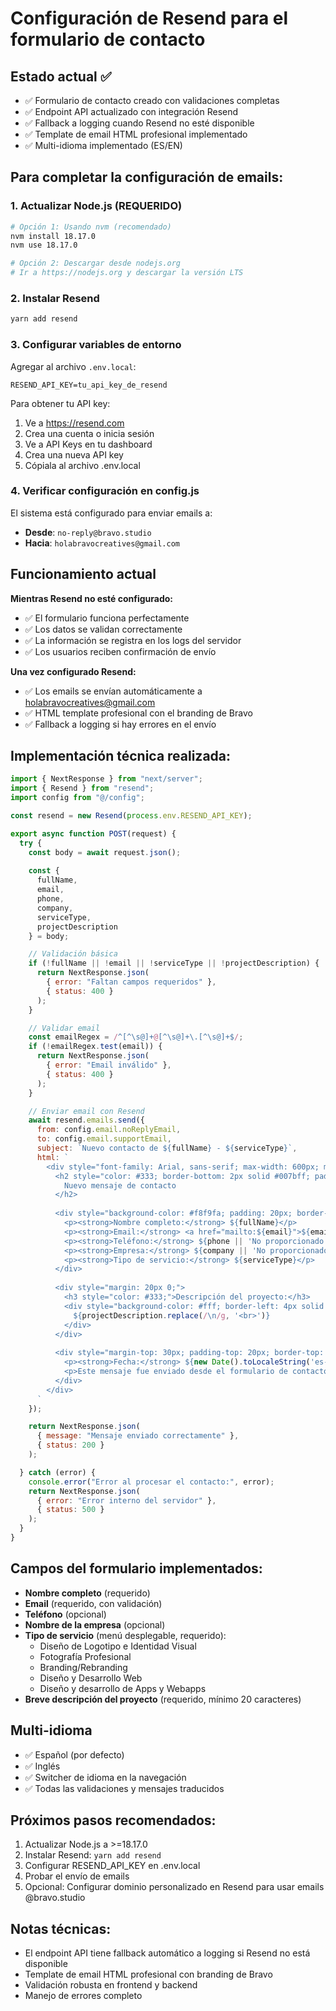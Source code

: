 # Configuración de Resend para el formulario de contacto

## Estado actual ✅
- ✅ Formulario de contacto creado con validaciones completas
- ✅ Endpoint API actualizado con integración Resend
- ✅ Fallback a logging cuando Resend no esté disponible
- ✅ Template de email HTML profesional implementado
- ✅ Multi-idioma implementado (ES/EN)

## Para completar la configuración de emails:

### 1. Actualizar Node.js (REQUERIDO)
```bash
# Opción 1: Usando nvm (recomendado)
nvm install 18.17.0
nvm use 18.17.0

# Opción 2: Descargar desde nodejs.org
# Ir a https://nodejs.org y descargar la versión LTS
```

### 2. Instalar Resend
```bash
yarn add resend
```

### 3. Configurar variables de entorno
Agregar al archivo `.env.local`:
```
RESEND_API_KEY=tu_api_key_de_resend
```

Para obtener tu API key:
1. Ve a https://resend.com
2. Crea una cuenta o inicia sesión
3. Ve a API Keys en tu dashboard
4. Crea una nueva API key
5. Cópiala al archivo .env.local

### 4. Verificar configuración en config.js
El sistema está configurado para enviar emails a:
- **Desde**: `no-reply@bravo.studio`
- **Hacia**: `holabravocreatives@gmail.com`

## Funcionamiento actual

**Mientras Resend no esté configurado:**
- ✅ El formulario funciona perfectamente
- ✅ Los datos se validan correctamente
- ✅ La información se registra en los logs del servidor
- ✅ Los usuarios reciben confirmación de envío

**Una vez configurado Resend:**
- ✅ Los emails se envían automáticamente a holabravocreatives@gmail.com
- ✅ HTML template profesional con el branding de Bravo
- ✅ Fallback a logging si hay errores en el envío

## Implementación técnica realizada:

```javascript
import { NextResponse } from "next/server";
import { Resend } from "resend";
import config from "@/config";

const resend = new Resend(process.env.RESEND_API_KEY);

export async function POST(request) {
  try {
    const body = await request.json();
    
    const {
      fullName,
      email,
      phone,
      company,
      serviceType,
      projectDescription
    } = body;

    // Validación básica
    if (!fullName || !email || !serviceType || !projectDescription) {
      return NextResponse.json(
        { error: "Faltan campos requeridos" },
        { status: 400 }
      );
    }

    // Validar email
    const emailRegex = /^[^\s@]+@[^\s@]+\.[^\s@]+$/;
    if (!emailRegex.test(email)) {
      return NextResponse.json(
        { error: "Email inválido" },
        { status: 400 }
      );
    }

    // Enviar email con Resend
    await resend.emails.send({
      from: config.email.noReplyEmail,
      to: config.email.supportEmail,
      subject: `Nuevo contacto de ${fullName} - ${serviceType}`,
      html: `
        <div style="font-family: Arial, sans-serif; max-width: 600px; margin: 0 auto;">
          <h2 style="color: #333; border-bottom: 2px solid #007bff; padding-bottom: 10px;">
            Nuevo mensaje de contacto
          </h2>
          
          <div style="background-color: #f8f9fa; padding: 20px; border-radius: 8px; margin: 20px 0;">
            <p><strong>Nombre completo:</strong> ${fullName}</p>
            <p><strong>Email:</strong> <a href="mailto:${email}">${email}</a></p>
            <p><strong>Teléfono:</strong> ${phone || 'No proporcionado'}</p>
            <p><strong>Empresa:</strong> ${company || 'No proporcionado'}</p>
            <p><strong>Tipo de servicio:</strong> ${serviceType}</p>
          </div>
          
          <div style="margin: 20px 0;">
            <h3 style="color: #333;">Descripción del proyecto:</h3>
            <div style="background-color: #fff; border-left: 4px solid #007bff; padding: 15px; margin: 10px 0;">
              ${projectDescription.replace(/\n/g, '<br>')}
            </div>
          </div>
          
          <div style="margin-top: 30px; padding-top: 20px; border-top: 1px solid #ddd; font-size: 14px; color: #666;">
            <p><strong>Fecha:</strong> ${new Date().toLocaleString('es-ES')}</p>
            <p>Este mensaje fue enviado desde el formulario de contacto de Bravo Creative Studio.</p>
          </div>
        </div>
      `
    });

    return NextResponse.json(
      { message: "Mensaje enviado correctamente" },
      { status: 200 }
    );

  } catch (error) {
    console.error("Error al procesar el contacto:", error);
    return NextResponse.json(
      { error: "Error interno del servidor" },
      { status: 500 }
    );
  }
}
```

## Campos del formulario implementados:
- **Nombre completo** (requerido)
- **Email** (requerido, con validación)
- **Teléfono** (opcional)
- **Nombre de la empresa** (opcional)
- **Tipo de servicio** (menú desplegable, requerido):
  - Diseño de Logotipo e Identidad Visual
  - Fotografía Profesional
  - Branding/Rebranding
  - Diseño y Desarrollo Web
  - Diseño y desarrollo de Apps y Webapps
- **Breve descripción del proyecto** (requerido, mínimo 20 caracteres)

## Multi-idioma
- ✅ Español (por defecto)
- ✅ Inglés
- ✅ Switcher de idioma en la navegación
- ✅ Todas las validaciones y mensajes traducidos

## Próximos pasos recomendados:
1. Actualizar Node.js a >=18.17.0
2. Instalar Resend: `yarn add resend`
3. Configurar RESEND_API_KEY en .env.local
4. Probar el envío de emails
5. Opcional: Configurar dominio personalizado en Resend para usar emails @bravo.studio

## Notas técnicas:
- El endpoint API tiene fallback automático a logging si Resend no está disponible
- Template de email HTML profesional con branding de Bravo
- Validación robusta en frontend y backend
- Manejo de errores completo